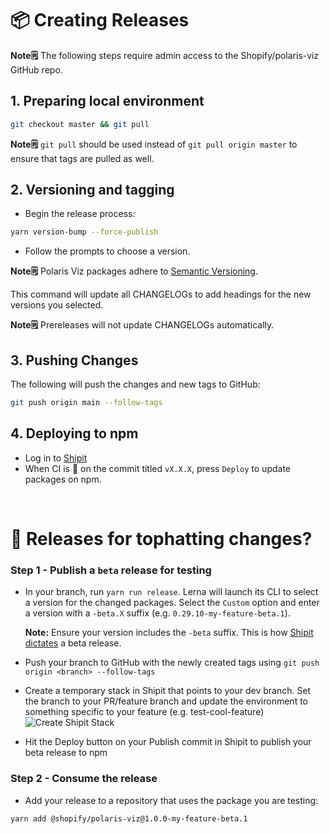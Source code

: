 # 📦 Creating Releases

**Note🗒️** The following steps require admin access to the Shopify/polaris-viz GitHub repo.

## 1. Preparing local environment

```sh
git checkout master && git pull
```

**Note🗒️** `git pull` should be used instead of `git pull origin master` to ensure that tags are pulled as well.

## 2. Versioning and tagging

- Begin the release process:

```sh
yarn version-bump --force-publish
```

- Follow the prompts to choose a version.

**Note🗒️** Polaris Viz packages adhere to [Semantic Versioning](http://semver.org/spec/v2.0.0.html).

This command will update all CHANGELOGs to add headings for the new versions you selected.

**Note🗒️** Prereleases will not update CHANGELOGs automatically.

## 3. Pushing Changes

The following will push the changes and new tags to GitHub:

```sh
git push origin main --follow-tags
```

## 4. Deploying to npm

- Log in to [Shipit](https://shipit.shopify.io/shopify/polaris-viz)
- When CI is 🍏 on the commit titled `vX.X.X`, press `Deploy` to update packages on npm.

<br />

# 🎩 Releases for tophatting changes?

### Step 1 - Publish a `beta` release for testing

- In your branch, run `yarn run release`. Lerna will launch its CLI to select a version for the changed packages. Select the `Custom` option and enter a version with a `-beta.X` suffix (e.g. `0.29.10-my-feature-beta.1`).

  **Note:** Ensure your version includes the `-beta` suffix. This is how [Shipit dictates](https://github.com/Shopify/shipit-engine/blob/master/lib/snippets/publish-lerna-independent-packages#L7-L12) a beta release.

- Push your branch to GitHub with the newly created tags using `git push origin <branch> --follow-tags`
- Create a temporary stack in Shipit that points to your dev branch. Set the branch to your PR/feature branch and update the environment to something specific to your feature (e.g. test-cool-feature)
  ![Create Shipit Stack](../images/shipit-stack.png)

- Hit the Deploy button on your Publish commit in Shipit to publish your beta release to npm

### Step 2 - Consume the release

- Add your release to a repository that uses the package you are testing:

```sh
yarn add @shopify/polaris-viz@1.0.0-my-feature-beta.1
```
